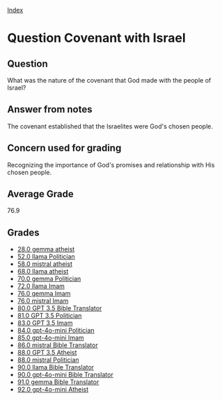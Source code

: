 
[Index](../../index.md)
# Question Covenant with Israel
## Question
What was the nature of the covenant that God made with the people of Israel?

## Answer from notes
The covenant established that the Israelites were God's chosen people.

## Concern used for grading
Recognizing the importance of God's promises and relationship with His chosen people.

## Average Grade
76.9

## Grades
 * [28.0 gemma atheist](../answers/gemma_atheist/Covenant_with_Israel.md)
 * [52.0 llama Politician](../answers/llama_Politician/Covenant_with_Israel.md)
 * [58.0 mistral atheist](../answers/mistral_atheist/Covenant_with_Israel.md)
 * [68.0 llama atheist](../answers/llama_atheist/Covenant_with_Israel.md)
 * [70.0 gemma Politician](../answers/gemma_Politician/Covenant_with_Israel.md)
 * [72.0 llama Imam](../answers/llama_Imam/Covenant_with_Israel.md)
 * [76.0 gemma Imam](../answers/gemma_Imam/Covenant_with_Israel.md)
 * [76.0 mistral Imam](../answers/mistral_Imam/Covenant_with_Israel.md)
 * [80.0 GPT 3.5 Bible Translator](../answers/GPT_3.5_Bible_Translator/Covenant_with_Israel.md)
 * [81.0 GPT 3.5 Politician](../answers/GPT_3.5_Politician/Covenant_with_Israel.md)
 * [83.0 GPT 3.5 Imam](../answers/GPT_3.5_Imam/Covenant_with_Israel.md)
 * [84.0 gpt-4o-mini Politician](../answers/gpt-4o-mini_Politician/Covenant_with_Israel.md)
 * [85.0 gpt-4o-mini Imam](../answers/gpt-4o-mini_Imam/Covenant_with_Israel.md)
 * [86.0 mistral Bible Translator](../answers/mistral_Bible_Translator/Covenant_with_Israel.md)
 * [88.0 GPT 3.5 Atheist](../answers/GPT_3.5_Atheist/Covenant_with_Israel.md)
 * [88.0 mistral Politician](../answers/mistral_Politician/Covenant_with_Israel.md)
 * [90.0 llama Bible Translator](../answers/llama_Bible_Translator/Covenant_with_Israel.md)
 * [90.0 gpt-4o-mini Bible Translator](../answers/gpt-4o-mini_Bible_Translator/Covenant_with_Israel.md)
 * [91.0 gemma Bible Translator](../answers/gemma_Bible_Translator/Covenant_with_Israel.md)
 * [92.0 gpt-4o-mini Atheist](../answers/gpt-4o-mini_Atheist/Covenant_with_Israel.md)
